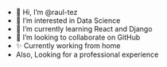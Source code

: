 - 👋 Hi, I’m @raul-tez
- 👀 I’m interested in Data Science
- 🌱 I’m currently learning React and Django
- 💞️ I’m looking to collaborate on GitHub
- ✨ Currently working from home
- Also, Looking for a professional experience

<!---
raul-tez/raul-tez is a ✨ special ✨ repository because its `README.md` (this file) appears on your GitHub profile.
You can click the Preview link to take a look at your changes.
--->
